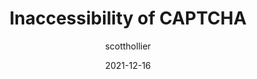 ---
author: scotthollier
coauthor: cooper_w3c
# coauthors
date: 2021-12-16
permalink: false
publisher: w3c
tags:
  - accessibility
  - captcha
target_url: https://www.w3.org/TR/2021/DNOTE-turingtest-20211216/
title: Inaccessibility of CAPTCHA
---